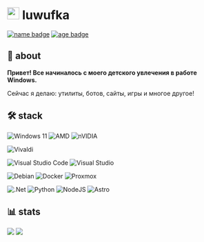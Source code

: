 # <img src="https://luwufka.ru/favicon.ico" width="28" height="28"> luwufka
<!-- age and name -->
[![name badge](https://img.shields.io/badge/Name-Nikita-red.svg)](https://shields.io/) [![age badge](https://img.shields.io/badge/Age-16-blue.svg)](https://shields.io/)

## 👋 about
**Привет! Все начиналось с моего детского увлечения в работе Windows.**

Сейчас я делаю: утилиты, ботов, сайты, игры и многое другое!

## 🛠️ stack
![Windows 11](https://img.shields.io/badge/Windows%2011-%230079d5.svg?style=for-the-badge&logo=Windows%2011&logoColor=white)
![AMD](https://img.shields.io/badge/AMD-%23000000.svg?style=for-the-badge&logo=amd&logoColor=white)
![nVIDIA](https://img.shields.io/badge/nVIDIA-%2376B900.svg?style=for-the-badge&logo=nVIDIA&logoColor=white)

![Vivaldi](https://img.shields.io/badge/Vivaldi-EF3939?style=for-the-badge&logo=Vivaldi&logoColor=white)

![Visual Studio Code](https://img.shields.io/badge/Visual%20Studio%20Code-0078d7.svg?style=for-the-badge&logo=visual-studio-code&logoColor=white)
![Visual Studio](https://img.shields.io/badge/Visual%20Studio-5C2D91.svg?style=for-the-badge&logo=visual-studio&logoColor=white)

![Debian](https://img.shields.io/badge/Debian-D70A53?style=for-the-badge&logo=debian&logoColor=white)
![Docker](https://img.shields.io/badge/docker-%230db7ed.svg?style=for-the-badge&logo=docker&logoColor=white)
![Proxmox](https://img.shields.io/badge/proxmox-proxmox?style=for-the-badge&logo=proxmox&logoColor=%23E57000&labelColor=%232b2a33&color=%232b2a33)

![.Net](https://img.shields.io/badge/.NET-5C2D91?style=for-the-badge&logo=.net&logoColor=white)
![Python](https://img.shields.io/badge/python-3670A0?style=for-the-badge&logo=python&logoColor=ffdd54)
![NodeJS](https://img.shields.io/badge/node.js-6DA55F?style=for-the-badge&logo=node.js&logoColor=white)
![Astro](https://img.shields.io/badge/astro-%232C2052.svg?style=for-the-badge&logo=astro&logoColor=white)

## 📊 stats
<img src="https://github-readme-stats.vercel.app/api?username=luwufka&show_icons=true&theme=tokyonight&hide_border=true">
<img src="https://github-readme-stats.vercel.app/api/top-langs/?username=luwufka&layout=donut&theme=tokyonight&hide_border=true">
